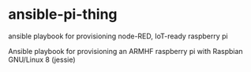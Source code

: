 # ansible-pi-thing
ansible playbook for provisioning node-RED, IoT-ready raspberry pi

Ansible playbook for provisioning an ARMHF raspberry pi with 
Raspbian GNU/Linux 8 (jessie)
